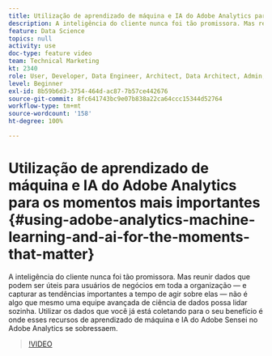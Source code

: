 ```yaml
---
title: Utilização de aprendizado de máquina e IA do Adobe Analytics para os momentos mais importantes
description: A inteligência do cliente nunca foi tão promissora. Mas reunir dados que podem ser úteis para usuários de negócios em toda a organização — e capturar as tendências importantes a tempo de agir sobre elas — não é algo que mesmo uma equipe avançada de ciência de dados possa lidar sozinha. Utilizar os dados que você já está coletando para o seu benefício é onde esses recursos de aprendizado de máquina e IA do Adobe Sensei no Adobe Analytics se sobressaem.
feature: Data Science
topics: null
activity: use
doc-type: feature video
team: Technical Marketing
kt: 2340
role: User, Developer, Data Engineer, Architect, Data Architect, Admin, Leader
level: Beginner
exl-id: 8b59b6d3-3754-464d-ac87-7b57ce442676
source-git-commit: 8fc641743bc9e07b838a22ca64ccc15344d52764
workflow-type: tm+mt
source-wordcount: '158'
ht-degree: 100%

---
```


# Utilização de aprendizado de máquina e IA do Adobe Analytics para os momentos mais importantes {#using-adobe-analytics-machine-learning-and-ai-for-the-moments-that-matter}

A inteligência do cliente nunca foi tão promissora. Mas reunir dados que podem ser úteis para usuários de negócios em toda a organização — e capturar as tendências importantes a tempo de agir sobre elas — não é algo que mesmo uma equipe avançada de ciência de dados possa lidar sozinha. Utilizar os dados que você já está coletando para o seu benefício é onde esses recursos de aprendizado de máquina e IA do Adobe Sensei no Adobe Analytics se sobressaem.

>[!VIDEO](https://video.tv.adobe.com/v/25837/?quality=12&learn=on)
